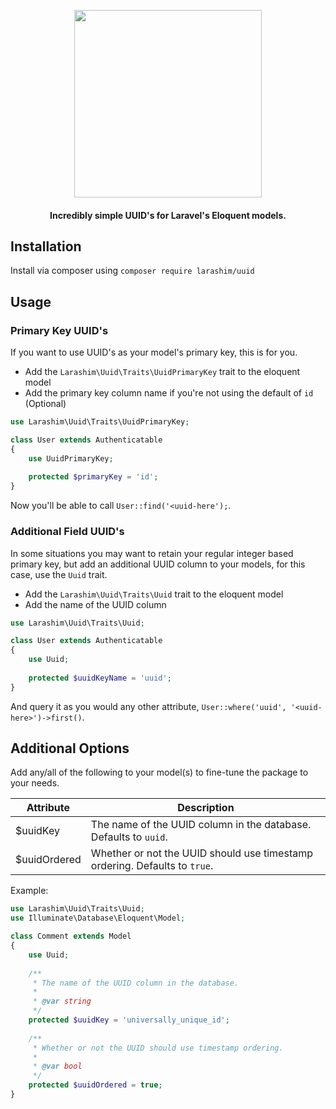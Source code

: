 <p align="center">
  <img src="https://user-images.githubusercontent.com/1300442/62399645-cc51dd00-b57c-11e9-980f-183f92e6828f.png" width="300">
  <h4 align="center">Incredibly simple UUID's for Laravel's Eloquent models.</h4>
</p>

## Installation
Install via composer using `composer require larashim/uuid`

## Usage

### Primary Key UUID's
If you want to use UUID's as your model's primary key, this is for you.

- Add the `Larashim\Uuid\Traits\UuidPrimaryKey` trait to the eloquent model
- Add the primary key column name if you're not using the default of `id` (Optional)

```php
use Larashim\Uuid\Traits\UuidPrimaryKey;

class User extends Authenticatable
{
    use UuidPrimaryKey;
    
    protected $primaryKey = 'id';
}
```
Now you'll be able to call `User::find('<uuid-here');`.

### Additional Field UUID's
In some situations you may want to retain your regular integer based primary key, but add an additional UUID column to your models, for this case, use the `Uuid` trait.

- Add the `Larashim\Uuid\Traits\Uuid` trait to the eloquent model
- Add the name of the UUID column
```php
use Larashim\Uuid\Traits\Uuid;

class User extends Authenticatable
{
    use Uuid;
    
    protected $uuidKeyName = 'uuid';
}
```
And query it as you would any other attribute, `User::where('uuid', '<uuid-here>')->first()`.

## Additional Options
Add any/all of the following to your model(s) to fine-tune the package to your needs.

| Attribute    | Description                                                                          |
-------------- | -------------------------------------------------------------------------------------|
| $uuidKey     | The name of the UUID column in the database. Defaults to `uuid`.                     |
| $uuidOrdered | Whether or not the UUID should use timestamp ordering. Defaults to `true`.           |

Example:

```php
use Larashim\Uuid\Traits\Uuid;
use Illuminate\Database\Eloquent\Model;

class Comment extends Model
{
    use Uuid;
    
    /**
     * The name of the UUID column in the database.
     *
     * @var string
     */
    protected $uuidKey = 'universally_unique_id';
    
    /**
     * Whether or not the UUID should use timestamp ordering.
     *
     * @var bool
     */
    protected $uuidOrdered = true;
}
```
